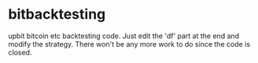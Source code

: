 # bitbacktesting
upbit bitcoin etc 
backtesting code.
Just edit the 'df' part at the end and modify the strategy.
There won't be any more work to do since the code is closed.

